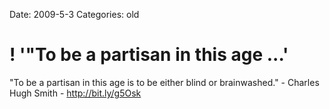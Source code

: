 Date: 2009-5-3
Categories: old

# ! '"To be a partisan in this age ...'

"To be a partisan in this age is to be either blind or brainwashed." - Charles Hugh Smith -  <a href="http://bit.ly/g5Osk" rel="nofollow">http://bit.ly/g5Osk</a>
